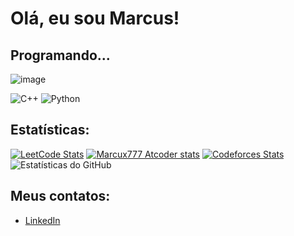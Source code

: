 # Olá, eu sou Marcus!

## Programando...

![image](https://github.com/Marcux777/Marcux777/assets/77116012/a37f8a65-56a9-41fc-9d5b-6bb2b3eb0840)



![C++](https://img.shields.io/badge/-C%2B%2B-00599C?style=flat-square&logo=c%2B%2B&logoColor=white)
![Python](https://img.shields.io/badge/-Python-3776AB?style=flat-square&logo=Python&logoColor=white)

## Estatísticas:

[![LeetCode Stats](https://leetcard.jacoblin.cool/Marcux777?theme=dracule&font=Domine&ext=heatmap)](https://leetcode.com/u/Marcux777/)
[![Marcux777 Atcoder stats](https://atcoder-readme-stats.vercel.app/stats/Marcux777?show_history=5&theme=dracule&width=350)](https://github.com/iwbc-mzk/atcoder-readme-stats)
[![Codeforces Stats](https://codeforces-readme-stats.vercel.app/api/card?username=marcus777)](https://codeforces.com/profile/marcus777)
![Estatísticas do GitHub](https://github-readme-stats.vercel.app/api?username=Marcux777&show_icons=true&theme=dracule)


## Meus contatos:

- [LinkedIn](https://www.linkedin.com/in/marcus-silva-85524a180/)
